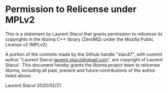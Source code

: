 # Permission to Relicense under MPLv2

This is a statement by Laurent Stacul
that grants permission to relicense its copyrights in the libzmq C++
library (ZeroMQ) under the Mozilla Public License v2 (MPLv2).

A portion of the commits made by the Github handle "stac47", with
commit author "Laurent Stacul <laurent.stacul@gmail.com>", are copyright of
Laurent Stacul .
This document hereby grants the libzmq project team to relicense libzmq, 
including all past, present and future contributions of the author listed above.

Laurent Stacul
2020/02/21
